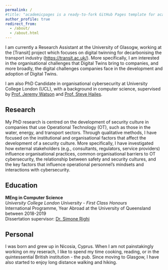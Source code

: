 ```yaml
---
permalink: /
#title: "academicpages is a ready-to-fork GitHub Pages template for academic personal websites"
author_profile: true
redirect_from: 
  - /about/
  - /about.html
---
```


I am currently a Research Assistant at the University of Glasogw, working at the [Transit] project which focuses on digital twinning for decarbonising the transport industry (https://transit.ac.uk/). More specifically, I am interested in the organisational challenges that Digital Twins bring to companies, and more broadly, the digital challenges companies face in the development and adoption of Digital Twins.

I am also PhD Candidate in organisational cybersecurity at University College London (UCL), with a background
in computer science, supervised by [Prof. Jeremy Watson](https://petras-iot.org/person/prof-jeremy-watson/) and [Prof. Steve Hailes](https://www.ucl.ac.uk/computer-science/about/head-department-professor-steve-hailes).


## Research

My PhD research is centred on the development of security culture in companies that use Operational Technology (OT), such as those in the water, energy, and transport sectors. Through qualitative methods, I have focused on the institutional and organisational factors that affect the development of a security culture. More specifically, I have investigated how external stakeholders (e.g., consultants, regulators, service providers) influence organisational practices, common organisational barriers to OT cybersecurity, the relationship between safety and security cultures, and the key factors that influence operational personnel’s mindsets and interactions with cybersecurity.

## Education

  **MEng in Computer Science**  
  *University College London University - First Class Honours*  
  International Programme, Year Abroad at the University of Queensland between 2018-2019\
  Dissertation supervisor: [Dr. Simone Righi](https://www.simonerighi.com/)


## Personal

I was born and grew up in Nicosia, Cyprus. When I am not painstakingly working on my reserach, I like to spend my time cooking, reading, or in the quintessential British institution - the pub. Since moving to Glasgow, I have also started to enjoy long distance walking and hiking.


